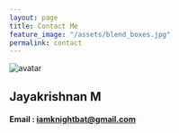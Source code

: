 ```yaml
---
layout: page
title: Contact Me
feature_image: "/assets/blend_boxes.jpg"
permalink: contact
---
```

![avatar](https://avatars3.githubusercontent.com/u/12713800?v=3&s=200
  )
## Jayakrishnan M
#### Email : [iamknightbat@gmail.com](mailto:iamknightbat@gmail.com)
